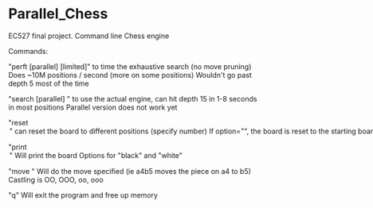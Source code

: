 # Parallel_Chess
EC527 final project. 
Command line Chess engine

Commands: 

"perft [parallel] <color> <depth> [limited]"
  to time the exhaustive search (no move pruning)
  Does ~10M positions / second (more on some positions)
  Wouldn't go past depth 5 most of the time

"search [parallel] <depth>"
  to use the actual engine, can hit depth 15 in 1-8 seconds in most positions
  Parallel version does not work yet
 
"reset <option>"
  can reset the board to different positions (specify number)
  If option="", the board is reset to the starting board
  if option="tt", then the transposition (hash) table is cleared
  
"print <option>"
  Will print the board
  Options for "black" and "white"
  
"move <move>"
  Will do the move specified (ie a4b5 moves the piece on a4 to b5)
  Castling is OO, OOO, oo, ooo
  
"q"
  Will exit the program and free up memory
